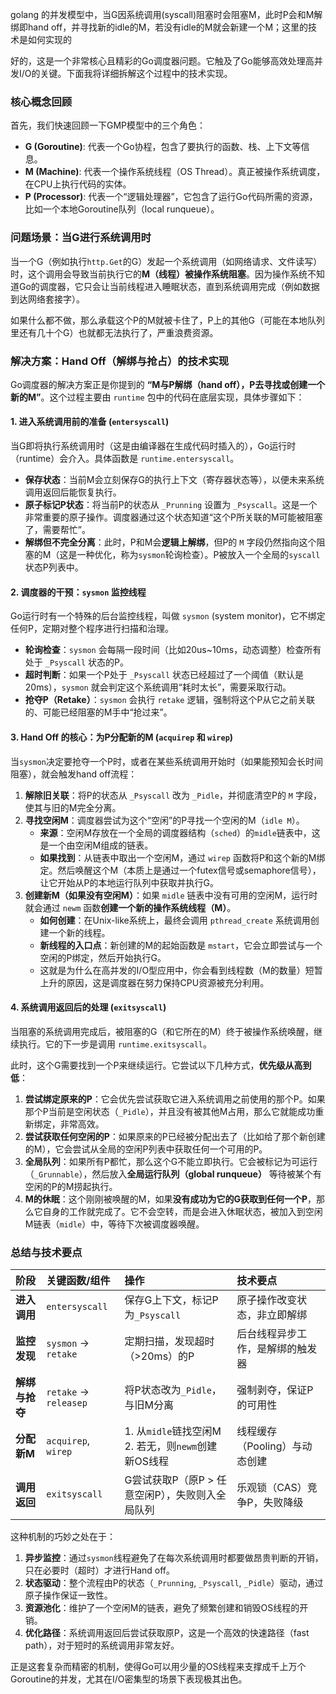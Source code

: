 golang 的并发模型中，当G因系统调用(syscall)阻塞时会阻塞M，此时P会和M解绑即hand off，并寻找新的idle的M，若没有idle的M就会新建一个M；这里的技术是如何实现的



好的，这是一个非常核心且精彩的Go调度器问题。它触及了Go能够高效处理高并发I/O的关键。下面我将详细拆解这个过程中的技术实现。

### 核心概念回顾

首先，我们快速回顾一下GMP模型中的三个角色：
*   **G (Goroutine)**: 代表一个Go协程，包含了要执行的函数、栈、上下文等信息。
*   **M (Machine)**: 代表一个操作系统线程（OS Thread）。真正被操作系统调度，在CPU上执行代码的实体。
*   **P (Processor)**: 代表一个“逻辑处理器”，它包含了运行Go代码所需的资源，比如一个本地Goroutine队列（local runqueue）。

### 问题场景：当G进行系统调用时

当一个G（例如执行`http.Get`的G）发起一个系统调用（如网络请求、文件读写）时，这个调用会导致当前执行它的**M（线程）被操作系统阻塞**。因为操作系统不知道Go的调度器，它只会让当前线程进入睡眠状态，直到系统调用完成（例如数据到达网络套接字）。

如果什么都不做，那么承载这个P的M就被卡住了，P上的其他G（可能在本地队列里还有几十个G）也就都无法执行了，严重浪费资源。

### 解决方案：Hand Off（解绑与抢占）的技术实现

Go调度器的解决方案正是你提到的 **“M与P解绑（hand off），P去寻找或创建一个新的M”**。这个过程主要由 `runtime` 包中的代码在底层实现，具体步骤如下：

#### 1. 进入系统调用前的准备 (`entersyscall`)

当G即将执行系统调用时（这是由编译器在生成代码时插入的），Go运行时（runtime）会介入。具体函数是 `runtime.entersyscall`。

*   **保存状态**：当前M会立刻保存G的执行上下文（寄存器状态等），以便未来系统调用返回后能恢复执行。
*   **原子标记P状态**：将当前P的状态从 `_Prunning` 设置为 `_Psyscall`。这是一个非常重要的原子操作。调度器通过这个状态知道“这个P所关联的M可能被阻塞了，需要帮忙”。
*   **解绑但不完全分离**：此时，P和M会**逻辑上解绑**，但P的 `M` 字段仍然指向这个阻塞的M（这是一种优化，称为`sysmon`轮询检查）。P被放入一个全局的`syscall`状态P列表中。

#### 2. 调度器的干预：`sysmon` 监控线程

Go运行时有一个特殊的后台监控线程，叫做 `sysmon` (system monitor)，它不绑定任何P，定期对整个程序进行扫描和治理。

*   **轮询检查**：`sysmon` 会每隔一段时间（比如20us~10ms，动态调整）检查所有处于 `_Psyscall` 状态的P。
*   **超时判断**：如果一个P处于 `_Psyscall` 状态已经超过了一个阈值（默认是20ms），`sysmon` 就会判定这个系统调用“耗时太长”，需要采取行动。
*   **抢夺P（Retake）**：`sysmon` 会执行 `retake` 逻辑，强制将这个P从它之前关联的、可能已经阻塞的M手中“抢过来”。

#### 3. Hand Off 的核心：为P分配新的M (`acquirep` 和 `wirep`)

当`sysmon`决定要抢夺一个P时，或者在某些系统调用开始时（如果能预知会长时间阻塞），就会触发hand off流程：

1.  **解除旧关联**：将P的状态从 `_Psyscall` 改为 `_Pidle`，并彻底清空P的 `M` 字段，使其与旧的M完全分离。
2.  **寻找空闲M**：调度器尝试为这个“空闲”的P寻找一个空闲的M（`idle M`）。
    *   **来源**：空闲M存放在一个全局的调度器结构（`sched`）的`midle`链表中，这是一个由空闲M组成的链表。
    *   **如果找到**：从链表中取出一个空闲M，通过 `wirep` 函数将P和这个新的M绑定。然后唤醒这个M（本质上是通过一个futex信号或semaphore信号），让它开始从P的本地运行队列中获取并执行G。
3.  **创建新M（如果没有空闲M）**：如果 `midle` 链表中没有可用的空闲M，运行时就会通过 `newm` 函数**创建一个新的操作系统线程（M）**。
    *   **如何创建**：在Unix-like系统上，最终会调用 `pthread_create` 系统调用创建一个新的线程。
    *   **新线程的入口点**：新创建的M的起始函数是 `mstart`，它会立即尝试与一个空闲的P绑定，然后开始执行G。
    *   这就是为什么在高并发的I/O型应用中，你会看到线程数（M的数量）短暂上升的原因，这是调度器在努力保持CPU资源被充分利用。

#### 4. 系统调用返回后的处理 (`exitsyscall`)

当阻塞的系统调用完成后，被阻塞的G（和它所在的M）终于被操作系统唤醒，继续执行。它的下一步是调用 `runtime.exitsyscall`。

此时，这个G需要找到一个P来继续运行。它尝试以下几种方式，**优先级从高到低**：

1.  **尝试绑定原来的P**：它会优先尝试获取它进入系统调用之前使用的那个P。如果那个P当前是空闲状态（`_Pidle`），并且没有被其他M占用，那么它就能成功重新绑定，非常高效。
2.  **尝试获取任何空闲的P**：如果原来的P已经被分配出去了（比如给了那个新创建的M），它会尝试从全局的空闲P列表中获取任何一个可用的P。
3.  **全局队列**：如果所有P都忙，那么这个G不能立即执行。它会被标记为可运行（`_Grunnable`），然后放入**全局运行队列（global runqueue）** 等待被某个有空闲的P的M捞起执行。
4.  **M的休眠**：这个刚刚被唤醒的M，如果**没有成功为它的G获取到任何一个P**，那么它自身的工作就完成了。它不会空转，而是会进入休眠状态，被加入到空闲M链表（`midle`）中，等待下次被调度器唤醒。

### 总结与技术要点

| 阶段           | 关键函数/组件          | 操作                                                   | 技术要点                         |
| :------------- | :--------------------- | :----------------------------------------------------- | :------------------------------- |
| **进入调用**   | `entersyscall`         | 保存G上下文，标记P为`_Psyscall`                        | 原子操作改变状态，非立即解绑     |
| **监控发现**   | `sysmon` -> `retake`   | 定期扫描，发现超时（>20ms）的P                         | 后台线程异步工作，是解绑的触发器 |
| **解绑与抢夺** | `retake` -> `releasep` | 将P状态改为`_Pidle`，与旧M分离                         | 强制剥夺，保证P的可用性          |
| **分配新M**    | `acquirep`, `wirep`    | 1. 从`midle`链找空闲M<br>2. 若无，则`newm`创建新OS线程 | 线程缓存（Pooling）与动态创建    |
| **调用返回**   | `exitsyscall`          | G尝试获取P（原P > 任意空闲P），失败则入全局队列        | 乐观锁（CAS）竞争P，失败降级     |

这种机制的巧妙之处在于：

1.  **异步监控**：通过`sysmon`线程避免了在每次系统调用时都要做昂贵判断的开销，只在必要时（超时）才进行Hand off。
2.  **状态驱动**：整个流程由P的状态（`_Prunning`, `_Psyscall`, `_Pidle`）驱动，通过原子操作保证一致性。
3.  **资源池化**：维护了一个空闲M的链表，避免了频繁创建和销毁OS线程的开销。
4.  **优化路径**：系统调用返回后尝试获取原P，这是一个高效的快速路径（fast path），对于短时的系统调用非常友好。

正是这套复杂而精密的机制，使得Go可以用少量的OS线程来支撑成千上万个Goroutine的并发，尤其在I/O密集型的场景下表现极其出色。